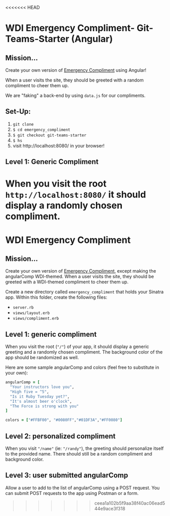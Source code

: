 <<<<<<< HEAD
# WDI Emergency Compliment- Git-Teams-Starter (Angular)

## Mission…

Create your own version of [Emergency Compliment](http://emergencycompliment.com/) using Angular!

When a user visits the site, they should be greeted with a random compliment to cheer them up.

We are "faking" a back-end by using `data.js` for our compliments.

## Set-Up:

1. `git clone`
2. `$ cd emergency_compliment`
3. `$ git checkout git-teams-starter`
3. `$ hs`
4.  visit http://localhost:8080/ in your browser!

## Level 1: Generic Compliment

When you visit the root `http://localhost:8080/` it should display a randomly chosen compliment.
=======
# WDI Emergency Compliment

## Mission…

Create your own version of [Emergency Compliment](http://emergencycompliment.com/), except making the angularComp WDI-themed. When a user visits the site, they should be greeted with a WDI-themed compliment to cheer them up.

Create a new directory called `emergency_compliment` that holds your Sinatra app. Within this folder, create the following files:

* `server.rb`
* `views/layout.erb`
* `views/compliment.erb`


## Level 1: generic compliment

When you visit the root (`"/"`) of your app, it should display a generic greeting and a randomly chosen compliment. The background color of the app should be randomized as well.

Here are some sample angularComp and colors (feel free to substitute in your own):

```ruby
angularComp = [
  "Your instructors love you",
  "High five = ^5",
  "Is it Ruby Tuesday yet?",
  "It's almost beer o'clock",
  "The Force is strong with you"
]

colors = ["#FFBF00", "#0080FF","#01DF3A","#FF0080"]
```

## Level 2: personalized compliment

When you visit `"/name"` (ie: `"/randy"`), the greeting should personalize itself to the provided name. There should still be a random compliment and background color.

## Level 3: user submitted angularComp

Allow a user to add to the list of angularComp using a POST request. You can submit POST requests to the app using Postman or a form.
>>>>>>> ceea1a102b5f9aa38f40ac06ead544e9ace3f318
